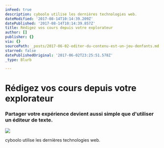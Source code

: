 ```yaml
---
inFeed: true
description: cyboolo utilise les dernières technologies web.
dateModified: '2017-08-14T10:14:39.209Z'
datePublished: '2017-08-14T10:14:39.857Z'
title: Rédigez vos cours depuis votre explorateur
author: []
publisher: {}
via: {}
sourcePath: _posts/2017-06-02-editer-du-contenu-est-un-jeu-denfants.md
starred: false
datePublishedOriginal: '2017-06-02T23:25:51.578Z'
_type: Blurb

---
```

# **Rédigez vos cours depuis votre explorateur**

### Partager votre expérience devient aussi simple que d'utiliser un éditeur de texte.
![](https://the-grid-user-content.s3-us-west-2.amazonaws.com/d217c61a-7305-409c-8f06-a90f8eeb2d3b.gif)

cyboolo utilise les dernières technologies web.